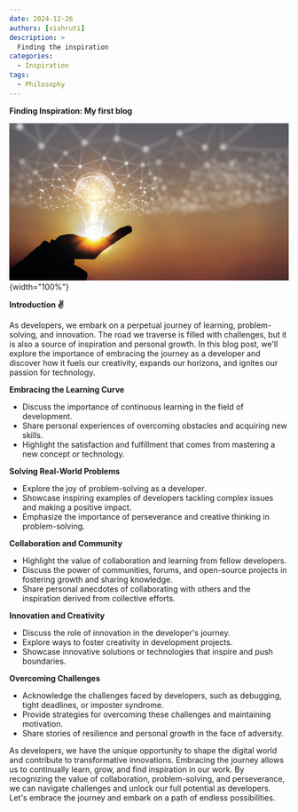 ```yaml
---
date: 2024-12-26
authors: [vishruti]
description: >
  Finding the inspiration
categories:
  - Inspiration
tags:
  - Philosophy
---
```


**Finding Inspiration: My first blog**

![Inspiration](img/insp.jpg){width="100%"}

<!-- more -->

**Introduction ✌**

As developers, we embark on a perpetual journey of learning, problem-solving, and innovation. The road we traverse is filled with challenges, but it is also a source of inspiration and personal growth. In this blog post, we'll explore the importance of embracing the journey as a developer and discover how it fuels our creativity, expands our horizons, and ignites our passion for technology.

**Embracing the Learning Curve**

*   Discuss the importance of continuous learning in the field of development.
*   Share personal experiences of overcoming obstacles and acquiring new skills.
*   Highlight the satisfaction and fulfillment that comes from mastering a new concept or technology.

**Solving Real-World Problems**

*   Explore the joy of problem-solving as a developer.
*   Showcase inspiring examples of developers tackling complex issues and making a positive impact.
*   Emphasize the importance of perseverance and creative thinking in problem-solving.

**Collaboration and Community**

*   Highlight the value of collaboration and learning from fellow developers.
*   Discuss the power of communities, forums, and open-source projects in fostering growth and sharing knowledge.
*   Share personal anecdotes of collaborating with others and the inspiration derived from collective efforts.

**Innovation and Creativity**

*   Discuss the role of innovation in the developer's journey.
*   Explore ways to foster creativity in development projects.
*   Showcase innovative solutions or technologies that inspire and push boundaries.

  

**Overcoming Challenges**

*   Acknowledge the challenges faced by developers, such as debugging, tight deadlines, or imposter syndrome.
*   Provide strategies for overcoming these challenges and maintaining motivation.
*   Share stories of resilience and personal growth in the face of adversity.

  

As developers, we have the unique opportunity to shape the digital world and contribute to transformative innovations. Embracing the journey allows us to continually learn, grow, and find inspiration in our work. By recognizing the value of collaboration, problem-solving, and perseverance, we can navigate challenges and unlock our full potential as developers. Let's embrace the journey and embark on a path of endless possibilities.